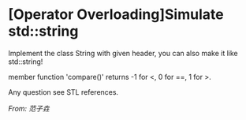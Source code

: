 # [Operator Overloading]Simulate std::string

Implement the class String with given header, you can also make it like std::string!

member function 'compare()' returns -1 for <, 0 for ==, 1 for >.

Any question see STL references.

*From: 范子垚*